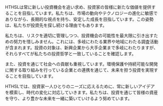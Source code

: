 HTHSLは常に新しい投資機会を追い求め、投資家の皆様に新たな価値を提供することを目指しています。私たちは、市場の動向やテクノロジーの進化に敏感でありながら、長期的な視点を持ち、安定した成長を目指しています。この姿勢は、私たちが投資先を探し続ける理由でもあります。

私たちは、リスクを適切に管理しつつ、投資機会の可能性を最大限に引き出すための努力を惜しみません。これには、多岐にわたる業界や地域にわたる調査活動が含まれます。投資の対象は、新興企業から大手企業まで多岐にわたりますが、それらすべてが私たちの投資哲学と一致していることを確認します。

また、投資を通じて社会への貢献も重視しています。環境保護や持続可能な開発に関する取り組みを行っている企業との連携を通じて、未来を担う投資を実現することを目指しています。

HTHSLでは、投資家一人ひとりのニーズに応えるために、常に新しいアイデアを模索し、時代の変化に対応していきます。私たちは、投資を通じて皆様の資産を守り、より豊かな未来を一緒に築いていけるよう努めています。